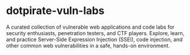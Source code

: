 # dotpirate-vuln-labs
A curated collection of vulnerable web applications and code labs for security enthusiasts, penetration testers, and CTF players. Explore, learn, and practice Server-Side Expression Injection (SSEI), code injection, and other common web vulnerabilities in a safe, hands-on environment.
